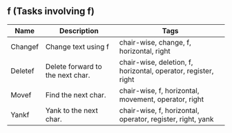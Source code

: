## f (Tasks involving f)
| Name | Description | Tags
| --- | -------- | -------- |
|Changef | Change text using f | chair-wise, change, f, horizontal, right |
|Deletef | Delete forward to the next char. | chair-wise, deletion, f, horizontal, operator, register, right |
|Movef | Find the next char. | chair-wise, f, horizontal, movement, operator, right |
|Yankf | Yank to the next char. | chair-wise, f, horizontal, operator, register, right, yank |